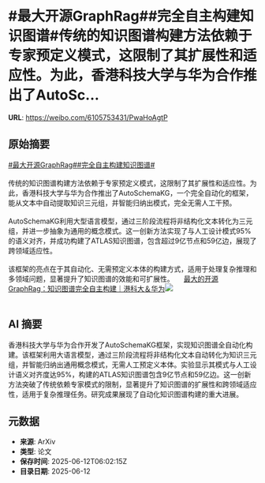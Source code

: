 # #最大开源GraphRag##完全自主构建知识图谱#传统的知识图谱构建方法依赖于专家预定义模式，这限制了其扩展性和适应性。为此，香港科技大学与华为合作推出了AutoSc...

**URL**: https://weibo.com/6105753431/PwaHoAgtP

## 原始摘要

<a href="https://m.weibo.cn/search?containerid=231522type%3D1%26t%3D10%26q%3D%23%E6%9C%80%E5%A4%A7%E5%BC%80%E6%BA%90GraphRag%23&amp;extparam=%23%E6%9C%80%E5%A4%A7%E5%BC%80%E6%BA%90GraphRag%23" data-hide=""><span class="surl-text">#最大开源GraphRag#</span></a><a href="https://m.weibo.cn/search?containerid=231522type%3D1%26t%3D10%26q%3D%23%E5%AE%8C%E5%85%A8%E8%87%AA%E4%B8%BB%E6%9E%84%E5%BB%BA%E7%9F%A5%E8%AF%86%E5%9B%BE%E8%B0%B1%23&amp;extparam=%23%E5%AE%8C%E5%85%A8%E8%87%AA%E4%B8%BB%E6%9E%84%E5%BB%BA%E7%9F%A5%E8%AF%86%E5%9B%BE%E8%B0%B1%23" data-hide=""><span class="surl-text">#完全自主构建知识图谱#</span></a><br><br>传统的知识图谱构建方法依赖于专家预定义模式，这限制了其扩展性和适应性。为此，香港科技大学与华为合作推出了AutoSchemaKG，一个完全自动化的框架，能从文本中自动提取知识三元组，并智能归纳出模式，完全无需人工干预。<br><br>AutoSchemaKG利用大型语言模型，通过三阶段流程将非结构化文本转化为三元组，并进一步抽象为通用的概念模式。这一创新方法实现了与人工设计模式95%的语义对齐，并成功构建了ATLAS知识图谱，包含超过9亿节点和59亿边，展现了跨领域适应性。<br><br>该框架的亮点在于其自动化、无需预定义本体的构建方式，适用于处理复杂推理和多领域问题，显著提升了知识图谱的效能和可扩展性。 <a href="https://weibo.com/ttarticle/p/show?id=2309405176676270342207" data-hide=""><span class="url-icon"><img style="width: 1rem;height: 1rem" src="https://h5.sinaimg.cn/upload/2015/09/25/3/timeline_card_small_article_default.png" referrerpolicy="no-referrer"></span><span class="surl-text">最大的开源GraphRag：知识图谱完全自主构建｜港科大＆华为</span></a><img style="" src="https://tvax2.sinaimg.cn/large/006Fd7o3gy1i2cdpzcvfwj30gs09gq3u.jpg" referrerpolicy="no-referrer"><br><br>

## AI 摘要

香港科技大学与华为合作开发了AutoSchemaKG框架，实现知识图谱全自动化构建。该框架利用大语言模型，通过三阶段流程将非结构化文本自动转化为知识三元组，并智能归纳出通用概念模式，无需人工预定义本体。实验显示其模式与人工设计语义对齐度达95%，构建的ATLAS知识图谱包含9亿节点和59亿边。这一创新方法突破了传统依赖专家模式的限制，显著提升了知识图谱的扩展性和跨领域适应性，适用于复杂推理任务。研究成果展现了自动化知识图谱构建的重大进展。

## 元数据

- **来源**: ArXiv
- **类型**: 论文
- **保存时间**: 2025-06-12T06:02:15Z
- **目录日期**: 2025-06-12
